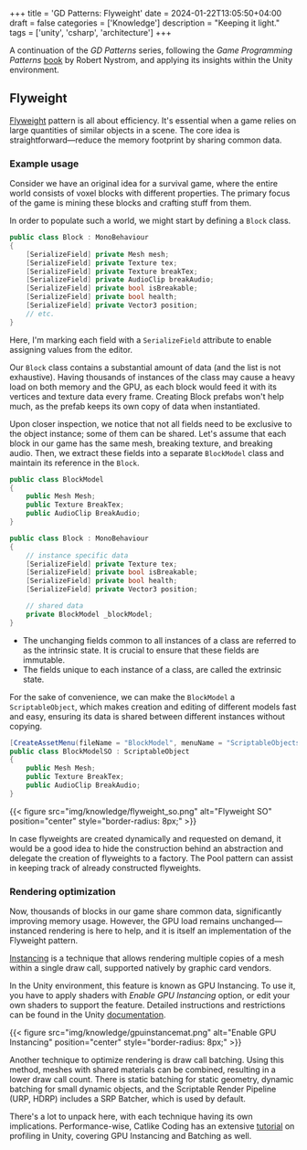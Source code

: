+++
title = 'GD Patterns: Flyweight'
date = 2024-01-22T13:05:50+04:00
draft = false
categories = ['Knowledge']
description = "Keeping it light."
tags = ['unity', 'csharp', 'architecture']
+++

A continuation of the _GD Patterns_ series, following the _Game Programming Patterns_ [book](https://gameprogrammingpatterns.com) by Robert Nystrom, and applying its insights within the Unity environment.

## Flyweight

[Flyweight](https://gameprogrammingpatterns.com/flyweight.html) pattern is all about efficiency. It's essential when a game relies on large quantities of similar objects in a scene. The core idea is straightforward—reduce the memory footprint by sharing common data.

### Example usage

Consider we have an original idea for a survival game, where the entire world consists of voxel blocks with different properties. The primary focus of the game is mining these blocks and crafting stuff from them.

In order to populate such a world, we might start by defining a `Block` class.

```csharp
public class Block : MonoBehaviour
{
    [SerializeField] private Mesh mesh;
    [SerializeField] private Texture tex;
    [SerializeField] private Texture breakTex;
    [SerializeField] private AudioClip breakAudio;
    [SerializeField] private bool isBreakable;
    [SerializeField] private bool health;
    [SerializeField] private Vector3 position;
    // etc.
}
```

Here, I'm marking each field with a `SerializeField` attribute to enable assigning values from the editor.

Our `Block` class contains a substantial amount of data (and the list is not exhaustive). Having thousands of instances of the class may cause a heavy load on both memory and the GPU, as each block would feed it with its vertices and texture data every frame. Creating Block prefabs won't help much, as the prefab keeps its own copy of data when instantiated.

Upon closer inspection, we notice that not all fields need to be exclusive to the object instance; some of them can be shared. Let's assume that each block in our game has the same mesh, breaking texture, and breaking audio. Then, we extract these fields into a separate `BlockModel` class and maintain its reference in the `Block`.

```csharp
public class BlockModel
{
    public Mesh Mesh;
    public Texture BreakTex;
    public AudioClip BreakAudio;
}

public class Block : MonoBehaviour
{
    // instance specific data
    [SerializeField] private Texture tex;
    [SerializeField] private bool isBreakable;
    [SerializeField] private bool health;
    [SerializeField] private Vector3 position;

    // shared data
    private BlockModel _blockModel;
}
```

- The unchanging fields common to all instances of a class are referred to as the intrinsic state. It is crucial to ensure that these fields are immutable.
- The fields unique to each instance of a class, are called the extrinsic state.

For the sake of convenience, we can make the `BlockModel` a `ScriptableObject`, which makes creation and editing of different models fast and easy, ensuring its data is shared between different instances without copying.

```csharp
[CreateAssetMenu(fileName = "BlockModel", menuName = "ScriptableObjects/NewBlockModel", order = 1)]
public class BlockModelSO : ScriptableObject
{
    public Mesh Mesh;
    public Texture BreakTex;
    public AudioClip BreakAudio;
}
```

{{< figure src="img/knowledge/flyweight_so.png" alt="Flyweight SO" position="center" style="border-radius: 8px;"  >}}

In case flyweights are created dynamically and requested on demand, it would be a good idea to hide the construction behind an abstraction and delegate the creation of flyweights to a factory. The Pool pattern can assist in keeping track of already constructed flyweights. 

### Rendering optimization

Now, thousands of blocks in our game share common data, significantly improving memory usage. However, the GPU load remains unchanged—instanced rendering is here to help, and it is itself an implementation of the Flyweight pattern.

[Instancing](https://en.wikipedia.org/wiki/Geometry_instancing) is a technique that allows rendering multiple copies of a mesh within a single draw call, supported natively by graphic card vendors.

In the Unity environment, this feature is known as GPU Instancing. To use it, you have to apply shaders with _Enable GPU Instancing_ option, or edit your own shaders to support the feature. Detailed instructions and restrictions can be found in the Unity [documentation]((https://docs.unity3d.com/540/Documentation/Manual/GPUInstancing.html)).

{{< figure src="img/knowledge/gpuinstancemat.png" alt="Enable GPU Instancing" position="center" style="border-radius: 8px;"  >}}

Another technique to optimize rendering is draw call batching. Using this method, meshes with shared materials can be combined, resulting in a lower draw call count. There is static batching for static geometry, dynamic batching for small dynamic objects, and the Scriptable Render Pipeline (URP, HDRP) includes a SRP Batcher, which is used by default.

There's a lot to unpack here, with each technique having its own implications. Performance-wise, Catlike Coding has an extensive [tutorial](https://catlikecoding.com/unity/tutorials/basics/measuring-performance/) on profiling in Unity, covering GPU Instancing and Batching as well.
